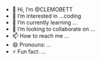 - 👋 Hi, I’m @CLEMOBETT
- 👀 I’m interested in ...coding
- 🌱 I’m currently learning ...
- 💞️ I’m looking to collaborate on ...
- 📫 How to reach me ...
- 😄 Pronouns: ...
- ⚡ Fun fact: ...

<!---
CLEMOBETT/CLEMOBETT is a ✨ special ✨ repository because its `README.md` (this file) appears on your GitHub profile.
You can click the Preview link to take a look at your changes.
--->
